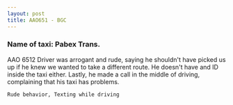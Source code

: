 ```yaml
---
layout: post
title: AAO651 - BGC
---
```


### Name of taxi: Pabex Trans.

AAO 6512 
Driver was arrogant and rude, saying he shouldn't have picked us up if he knew we wanted to take a different route. He doesn't have and ID inside the taxi either. Lastly, he made a call in the middle of driving, complaining that his taxi has problems. 

```Rude behavior, Texting while driving```
